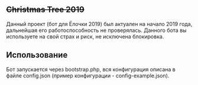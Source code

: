 ## ~~Christmas Tree 2019~~
Данный проект (бот для Ёлочки 2019) был актуален на начало 2019 года, дальнейшая его работоспособность не проверялась.
Данного бота вы используете на свой страх и риск, не исключена блокировка.

## Использование
Бот запускается через  bootstrap.php, вся конфигурация описана в файле config.json (пример конфигурации - config-example.json).
